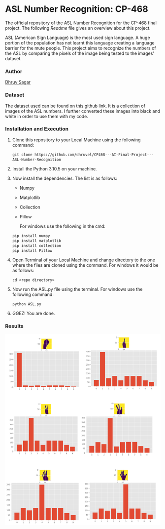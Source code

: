 # ASL Number Recognition: CP-468

The official repository of the ASL Number Recognition for the CP-468 final project. The following *Readme* file gives an overview about this project.

ASL (American Sign Language) is the most used sign language. A huge portion of the population has not learnt this language creating a language barrier for the mute people. This project aims to  recognize the numbers of the ASL by comparing the pixels of the image being tested to the images’ dataset.



### Author

[Dhruv Sagar](https://github.com/dhruvel)



### Dataset

The dataset used can be found on [this](https://github.com/ardamavi/Sign-Language-Digits-Dataset) github link. It is a collection of images of the ASL numbers. I further converted these images into black and white in order to use them with my code.

### Installation and Execution

1. Clone this repository to your Local Machine using the following command:

   ```
   git clone https://github.com/dhruvel/CP468---AI-Final-Project---ASL-Number-Recognition
   ```

2. Install the Python 3.10.5 on your machine.

3. Now install the dependencies. The list is as follows:

   - Numpy

   - Matplotlib

   - Collection

   - Pillow

     For windows use the following in the cmd:

   ```
   pip install numpy
   pip install matplotlib
   pip install collection
   pip install Pillow
   ```

4. Open Terminal of your Local Machine and change directory to the one where the files are cloned using the command. For windows it would be as follows:

   ```
   cd <repo directory>
   ```

5. Now run the ASL.py file using the terminal. For windows use the following command:

   ```
   python ASL.py
   ```

6. GGEZ! You are done. 



### Results



![Results 1](tests/1.png)

